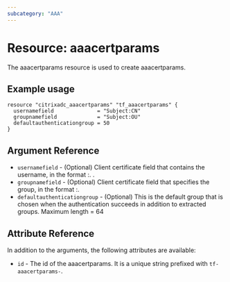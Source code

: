```yaml
---
subcategory: "AAA"
---
```


# Resource: aaacertparams

The aaacertparams resource is used to create aaacertparams.


## Example usage

```hcl
resource "citrixadc_aaacertparams" "tf_aaacertparams" {
  usernamefield              = "Subject:CN"
  groupnamefield             = "Subject:OU"
  defaultauthenticationgroup = 50
}
```


## Argument Reference

* `usernamefield` - (Optional) Client certificate field that contains the username, in the format <field>:<subfield>. .
* `groupnamefield` - (Optional) Client certificate field that specifies the group, in the format <field>:<subfield>.
* `defaultauthenticationgroup` - (Optional) This is the default group that is chosen when the authentication succeeds in addition to extracted groups. Maximum length =  64


## Attribute Reference

In addition to the arguments, the following attributes are available:

* `id` - The id of the aaacertparams. It is a unique string prefixed with `tf-aaacertparams-`.
